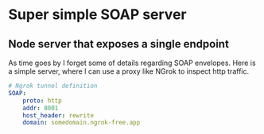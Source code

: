 # Super simple SOAP server

## Node server that exposes a single endpoint

As time goes by I forget some of details regarding SOAP envelopes. 
Here is a simple server, where I can use a proxy like NGrok to inspect http traffic.

``` yaml
# Ngrok tunnel definition 
SOAP:
    proto: http
    addr: 8001
    host_header: rewrite
    domain: somedomain.ngrok-free.app
```
